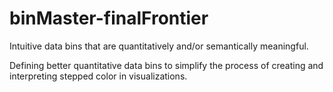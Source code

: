 # binMaster-finalFrontier

Intuitive data bins that are quantitatively and/or semantically meaningful. 

Defining better quantitative data bins to simplify the process of creating and interpreting stepped color in visualizations.
